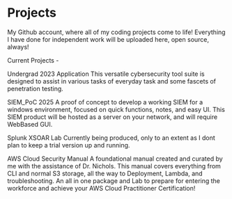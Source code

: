 # Projects
My Github account, where all of my coding projects come to life! Everything I have done for independent work will be uploaded here, open source, always!

Current Projects - 

Undergrad 2023 Application
    This versatile cybersecurity tool suite is designed to assist in various tasks of everyday task and some fascets of penetration testing.

SIEM_PoC 2025
    A proof of concept to develop a working SIEM for a windows environment, focused on quick functions, notes, and easy UI. This SIEM product will be hosted as a server on your network, and will require WebBased GUI.


Splunk XSOAR Lab
    Currently being produced, only to an extent as I dont plan to keep a trial version up and running. 

AWS Cloud Security Manual
    A foundational manual created and curated by me with the assistance of Dr. Nichols. This manual covers everything from CLI and normal S3 storage, all the way to Deployment, Lambda, and troubleshooting. An all in one package and Lab to prepare for entering the workforce and achieve your AWS Cloud Practitioner Certification!
